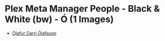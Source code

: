 # Plex Meta Manager People - Black & White (bw) - Ó (1 Images)

* [Ólafur Darri Ólafsson](https://raw.githubusercontent.com/meisnate12/Plex-Meta-Manager-People-bw/master/Ó/Images/%C3%93lafur%20Darri%20%C3%93lafsson.jpg)